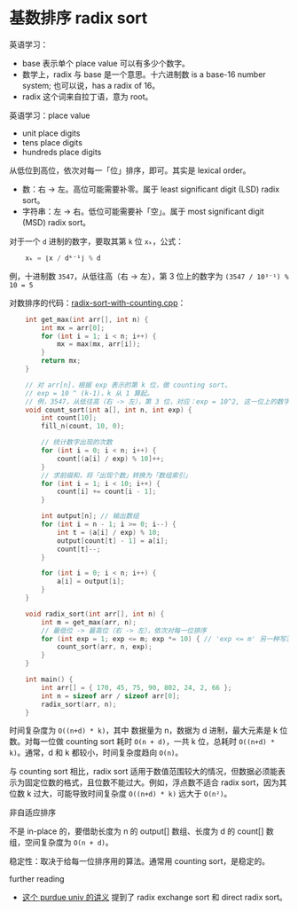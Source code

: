 # 基数排序 radix sort

英语学习：
- base 表示单个 place value 可以有多少个数字。
- 数学上，radix 与 base 是一个意思。十六进制数 is a base-16 number system; 也可以说，has a radix of 16。
- radix 这个词来自拉丁语，意为 root。

英语学习：place value
- unit place digits
- tens place digits
- hundreds place digits

从低位到高位，依次对每一「位」排序，即可。其实是 lexical order。
- 数：右 -> 左。高位可能需要补零。属于 least significant digit (LSD) radix sort。
- 字符串：左 -> 右。低位可能需要补「空」。属于 most significant digit (MSD) radix sort。

对于一个 `d` 进制的数字，要取其第 `k` 位 `xₖ`，公式：

```cpp
    xₖ = ⌊x / dᵏ⁻¹⌋ % d
```

例，十进制数 `3547`，从低往高（右 -> 左），第 3 位上的数字为 `(3547 / 10³⁻¹) % 10 = 5`


对数排序的代码：[radix-sort-with-counting.cpp](code/radix-sort-with-counting.cpp)：

```cpp
    int get_max(int arr[], int n) {
        int mx = arr[0];
        for (int i = 1; i < n; i++) {
            mx = max(mx, arr[i]);
        }
        return mx;
    }

    // 对 arr[n]，根据 exp 表示的第 k 位，做 counting sort。
    // exp = 10 ^ (k-1)，k 从 1 算起。
    // 例，3547，从低往高（右 -> 左），第 3 位，对应：exp = 10^2, 这一位上的数字为 (3547 / 10^2) % 10 = 5
    void count_sort(int a[], int n, int exp) {
        int count[10];
        fill_n(count, 10, 0);

        // 统计数字出现的次数
        for (int i = 0; i < n; i++) {
            count[(a[i] / exp) % 10]++;
        }
        // 求前缀和，将「出现个数」转换为「数组索引」
        for (int i = 1; i < 10; i++) {
            count[i] += count[i - 1];
        }

        int output[n]; // 输出数组
        for (int i = n - 1; i >= 0; i--) {
            int t = (a[i] / exp) % 10;
            output[count[t] - 1] = a[i];
            count[t]--;
        }

        for (int i = 0; i < n; i++) {
            a[i] = output[i];
        }
    }

    void radix_sort(int arr[], int n) {
        int m = get_max(arr, n);
        // 最低位 -> 最高位（右 -> 左），依次对每一位排序
        for (int exp = 1; exp <= m; exp *= 10) { // 'exp <= m' 另一种写法：'m / exp > 0'
            count_sort(arr, n, exp);
        }
    }

    int main() {
        int arr[] = { 170, 45, 75, 90, 802, 24, 2, 66 };
        int n = sizeof arr / sizeof arr[0];
        radix_sort(arr, n);
    }
```

时间复杂度为 `O((n+d) * k)`，其中 数据量为 n，数据为 d 进制，最大元素是 k 位数。对每一位做 counting sort 耗时 `O(n + d)`，一共 k 位，总耗时 `O((n+d) * k)`。通常，d 和 k 都较小，时间复杂度趋向 `O(n)`。

与 counting sort 相比，radix sort 适用于数值范围较大的情况，但数据必须能表示为固定位数的格式，且位数不能过大。例如，浮点数不适合 radix sort，因为其位数 k 过大，可能导致时间复杂度 `O((n+d) * k)` 远大于 `O(n²)`。

非自适应排序

不是 in-place 的，要借助长度为 n 的 output[] 数组、长度为 d 的 count[] 数组，空间复杂度为 `O(n + d)`。

稳定性：取决于给每一位排序用的算法。通常用 counting sort，是稳定的。

further reading
- [这个 purdue univ 的讲义](https://www.cs.purdue.edu/homes/ayg/CS251/slides/chap8c.pdf) 提到了 radix exchange sort 和 direct radix sort。
